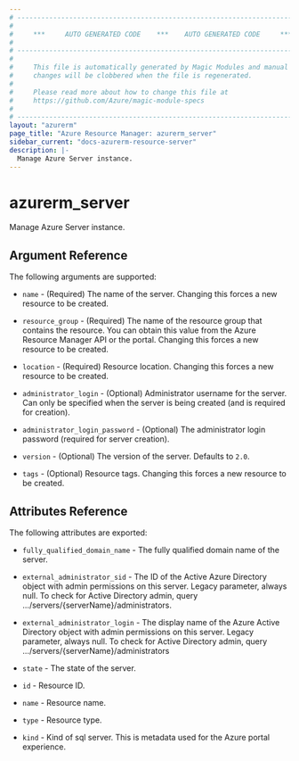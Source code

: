 ```yaml
---
# ----------------------------------------------------------------------------
#
#     ***     AUTO GENERATED CODE    ***    AUTO GENERATED CODE     ***
#
# ----------------------------------------------------------------------------
#
#     This file is automatically generated by Magic Modules and manual
#     changes will be clobbered when the file is regenerated.
#
#     Please read more about how to change this file at
#     https://github.com/Azure/magic-module-specs
#
# ----------------------------------------------------------------------------
layout: "azurerm"
page_title: "Azure Resource Manager: azurerm_server"
sidebar_current: "docs-azurerm-resource-server"
description: |-
  Manage Azure Server instance.
---
```


# azurerm_server

Manage Azure Server instance.


## Argument Reference

The following arguments are supported:

* `name` - (Required) The name of the server. Changing this forces a new resource to be created.

* `resource_group` - (Required) The name of the resource group that contains the resource. You can obtain this value from the Azure Resource Manager API or the portal. Changing this forces a new resource to be created.

* `location` - (Required) Resource location. Changing this forces a new resource to be created.

* `administrator_login` - (Optional) Administrator username for the server. Can only be specified when the server is being created (and is required for creation).

* `administrator_login_password` - (Optional) The administrator login password (required for server creation).

* `version` - (Optional) The version of the server. Defaults to `2.0`.

* `tags` - (Optional) Resource tags. Changing this forces a new resource to be created.

## Attributes Reference

The following attributes are exported:

* `fully_qualified_domain_name` - The fully qualified domain name of the server.

* `external_administrator_sid` - The ID of the Active Azure Directory object with admin permissions on this server. Legacy parameter, always null. To check for Active Directory admin, query .../servers/{serverName}/administrators.

* `external_administrator_login` - The display name of the Azure Active Directory object with admin permissions on this server. Legacy parameter, always null. To check for Active Directory admin, query .../servers/{serverName}/administrators

* `state` - The state of the server.

* `id` - Resource ID.

* `name` - Resource name.

* `type` - Resource type.

* `kind` - Kind of sql server.  This is metadata used for the Azure portal experience.

